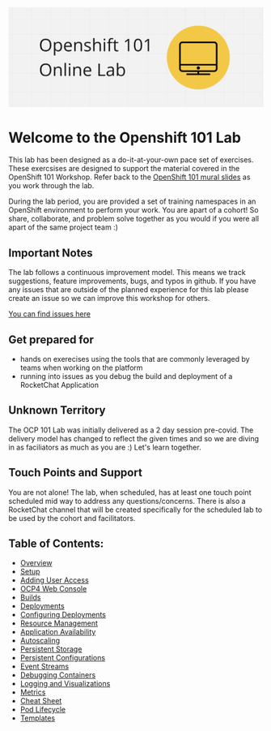 ![Logo](./logo.png)

# Welcome to the Openshift 101 Lab

This lab has been designed as a do-it-at-your-own pace set of exercises. These exercsises are designed to support the material covered in the OpenShift 101 Workshop. Refer back to the [OpenShift 101 mural slides](https://app.mural.co/invitation/mural/platformservices5977/1646945371597?sender=uf0df5317d8dbea9ee48c7230&key=53ce5618-7a78-4548-b12c-c3495babe255) as you work through the lab. 

During the lab period,  you are provided a set of training namespaces in an OpenShift environment to perform your work. You are apart of a cohort! So share, collaborate, and problem solve together as you would if you were all apart of the same project team :) 

## Important Notes

The lab follows a continuous improvement model. This means we track suggestions, feature improvements, bugs, and typos in github. If you have any issues that are outside of the planned experience for this lab please create an issue so we can improve this workshop for others. 

[You can find issues here](https://github.com/BCDevOps/devops-platform-workshops/issues/new?template=101-lab-issue.md&title=101+Lab+Questions%2FBugs)

## Get prepared for

- hands on exerecises using the tools that are commonly leveraged by teams when working on the platform
- running into issues as you debug the build and deployment of a RocketChat Application

## Unknown Territory

The OCP 101 Lab was initially delivered as a 2 day session pre-covid. The delivery model has changed to reflect the given times and so we are diving in as faciliators as much as you are :) Let's learn together. 

## Touch Points and Support

You are not alone! The lab, when scheduled, has at least one touch point scheduled mid way to address any questions/concerns. There is also a RocketChat channel that will be created specifically for the scheduled lab to be used by the cohort and facilitators. 

## Table of Contents: 

* [Overview](./00_overview.md)
* [Setup](./01_setup.md)
* [Adding User Access](./01_adding_team_members.md)
* [OCP4 Web Console](./01b_web_console_overview.md)
* [Builds](./02_builds.md)
* [Deployments](./03_deployment.md)
* [Configuring Deployments](./04_configuring_deployments.md)
* [Resource Management](./05_resource_management.md)
* [Application Availability](./06_application_availability.md)
* [Autoscaling](./07_autoscaling.md)
* [Persistent Storage](./08_persistent_storage.md)
* [Persistent Configurations](./09_persistent_configurations.md)
* [Event Streams](./10_event_streams.md)
* [Debugging Containers](./11_debugging_containers.md)
* [Logging and Visualizations](./12_logging_and_visualizations.md)
* [Metrics](./13_metrics.md)
* [Cheat Sheet](./14_cheatsheet.md)
* [Pod Lifecycle](./15_pod_lifecycle.md)
* [Templates](./16_templates.md)
